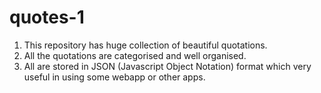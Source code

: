 # quotes-1

1. This repository has huge collection of beautiful quotations.
2. All the quotations are categorised and well organised.
3. All are stored in JSON (Javascript Object Notation) format which very useful in using some webapp or other apps.
